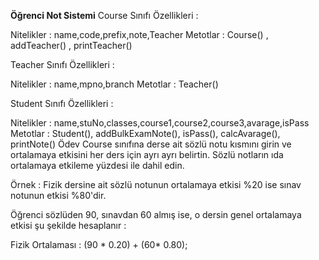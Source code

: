 **Öğrenci Not Sistemi**
Course Sınıfı Özellikleri :

Nitelikler : name,code,prefix,note,Teacher
Metotlar : Course() , addTeacher() , printTeacher()

Teacher Sınıfı Özellikleri :

Nitelikler : name,mpno,branch
Metotlar : Teacher()

Student Sınıfı Özellikleri :

Nitelikler : name,stuNo,classes,course1,course2,course3,avarage,isPass
Metotlar : Student(), addBulkExamNote(), isPass(), calcAvarage(), printNote()
Ödev
Course sınıfına derse ait sözlü notu kısmını girin ve ortalamaya etkisini her ders için ayrı ayrı belirtin. Sözlü notların ıda ortalamaya etkileme yüzdesi ile dahil edin.

Örnek : Fizik dersine ait sözlü notunun ortalamaya etkisi %20 ise sınav notunun etkisi %80'dir.

Öğrenci sözlüden 90, sınavdan 60 almış ise, o dersin genel ortalamaya etkisi şu şekilde hesaplanır :

Fizik Ortalaması : (90 * 0.20) + (60* 0.80);